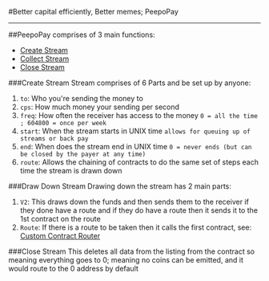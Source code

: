 #Better capital efficiently, Better memes; PeepoPay

---

##PeepoPay comprises of 3 main functions:
 - [Create Stream](#create-stream)
 - [Collect Stream](#draw-down-stream)
 - [Close Stream](#close-stream)

###Create Stream
Stream comprises of 6 Parts and be set up by anyone:  
1. `to`: Who you're sending the money to  
2. `cps`: How much money your sending per second  
3. `freq`: How often the receiver has access to the money `0 = all the time ; 604800 = once per week`  
4. `start`: When the stream starts in UNIX time `allows for queuing up of streams or back pay`   
5. `end`: When does the stream end in UNIX time `0 = never ends (but can be closed by the payer at any time)`
6. `route`: Allows the chaining of contracts to do the same set of steps each time the stream is drawn down

###Draw Down Stream
Drawing down the stream has 2 main parts:
1. `V2`: This draws down the funds and then sends them to the receiver if they done have a route and if they do have 
   a route then it sends it to the 1st contract on the route
2. `Route`: If there is a route to be taken then it calls the first contract, see: [Custom Contract Router](./Custom%20Contract%20Router.md)

###Close Stream
This deletes all data from the listing from the contract so meaning everything goes to 0; meaning no coins can be 
emitted, and it would route to the 0 address by default